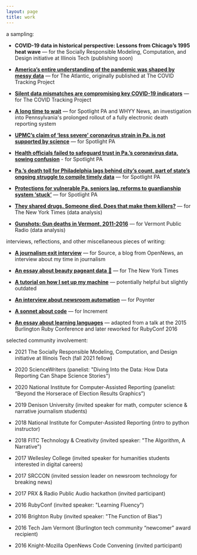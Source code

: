 ```yaml
---
layout: page
title: work
---
```

a sampling:

- **COVID-19 data in historical perspective: Lessons from Chicago’s 1995 heat wave** — for the Socially Responsible Modeling, Computation, and Design initiative at Illinois Tech (publishing soon)

- [**America’s entire understanding of the pandemic was shaped by messy data**](https://www.theatlantic.com/science/archive/2021/05/pandemic-data-america-messy/618987/) — for The Atlantic, originally published at The COVID Tracking Project

- [**Silent data mismatches are compromising key COVID-19 indicators**](https://covidtracking.com/analysis-updates/silent-data-mismatches-are-compromising-key-covid-19-indicators) — for The COVID Tracking Project

- [**A long time to wait**](https://www.spotlightpa.org/news/2020/09/pa-coronavirus-deaths-reporting-edrs/) — for Spotlight PA and WHYY News, an investigation into Pennsylvania's prolonged rollout of a fully electronic death reporting system

- [**UPMC’s claim of ‘less severe’ coronavirus strain in Pa. is not supported by science**](https://www.spotlightpa.org/news/2020/07/coronavirus-less-severe-strain-pennsylvania-upmc-claim/) — for Spotlight PA

- [**Health officials failed to safeguard trust in Pa.’s coronavirus data, sowing confusion**](https://www.spotlightpa.org/news/2020/06/pennsylvania-coronavirus-data-death-cases-confusion/) - for Spotlight PA

- [**Pa.’s death toll for Philadelphia lags behind city’s count, part of state’s ongoing struggle to compile timely data**](https://www.spotlightpa.org/news/2020/05/pennsylvania-philadelphia-coronavirus-death-toll/) — for Spotlight PA

- [**Protections for vulnerable Pa. seniors lag, reforms to guardianship system ‘stuck’**](https://www.spotlightpa.org/news/2020/03/pennsylvania-supreme-court-guardianship-seniors/) — for Spotlight PA

- [**They shared drugs. Someone died. Does that make them killers?**](https://www.nytimes.com/2018/05/25/us/drug-overdose-prosecution-crime.html) — for The New York Times (data analysis)

- [**Gunshots: Gun deaths in Vermont, 2011-2016**](https://www.vpr.org/vpr-news/2017-08-07/gunshots-project-data-gun-deaths-in-vermont-2011-2016) — for Vermont Public Radio (data analysis)


interviews, reflections, and other miscellaneous pieces of writing:

- [**A journalism exit interview**](https://source.opennews.org/articles/exit-interviews-sara-simon/) — for Source, a blog from OpenNews, an interview about my time in journalism

- [**An essay about beauty pageant data** 👑](https://www.nytimes.com/2018/09/12/insider/miss-america-data-software.html) — for The New York Times

- [**A tutorial on how I set up my machine**](https://open.nytimes.com/set-up-your-mac-like-an-interactive-news-developer-bb8d2c4097e5) — potentially helpful but slightly outdated

- [**An interview about newsroom automation**](https://www.poynter.org/tech-tools/2016/you-can-steal-sara-simons-sewage-bot-and-everything-else-she-makes/) — for Poynter

- [**A sonnet about code**](https://increment.com/programming-languages/code-poetry/) — for Increment

- [**An essay about learning languages**](https://medium.com/@sarambsimon/learning-fluency-672988a7ae52) — adapted from a talk at the 2015 Burlington Ruby Conference and later reworked for RubyConf 2016


selected community involvement:

- 2021 The Socially Responsible Modeling, Computation, and Design initiative at Illinois Tech (fall 2021 fellow)

- 2020 ScienceWriters (panelist: "Diving Into the Data: How Data Reporting Can Shape Science Stories")

- 2020 National Institute for Computer-Assisted Reporting (panelist: “Beyond the Horserace of Election Results Graphics”)

- 2019 Denison University (invited speaker for math, computer science & narrative journalism students)

- 2018 National Institute for Computer-Assisted Reporting (intro to python instructor)

- 2018 FITC Technology & Creativity (invited speaker: "The Algorithm, A Narrative")

- 2017 Wellesley College (invited speaker for humanities students interested in digital careers)

- 2017 SRCCON (invited session leader on newsroom technology for breaking news) 

- 2017 PRX & Radio Public Audio hackathon (invited participant)

- 2016 RubyConf (invited speaker: "Learning Fluency")

- 2016 Brighton Ruby (invited speaker: "The Function of Bias")

- 2016 Tech Jam Vermont (Burlington tech community “newcomer" award recipient)

- 2016 Knight-Mozilla OpenNews Code Convening (invited participant)

